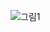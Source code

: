 ![그림1](https://user-images.githubusercontent.com/18283006/165119736-676a2e26-3156-427b-87c7-be22447ad083.png)
